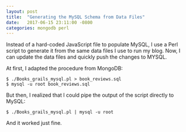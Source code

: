 ```yaml
---
layout: post
title:  "Generating the MySQL Schema from Data Files"
date:   2017-06-15 23:11:00 -0800
categories: mongodb perl
---
```

Instead of a hard-coded JavaScript file to populate MySQL, I use a Perl script
to generate it from the same data files I use to run my blog.  Now, I can update
the data files and quickly push the changes to MYSQL.

At first, I adapted the procedure from MongoDB:

    $ ./Books_grails_mysql.pl > book_reviews.sql
    $ mysql -u root book_reviews.sql

But then, I realized that I could pipe the output of the script directly to
MySQL:

    $ ./Books_grails_mysql.pl | mysql -u root

And it worked just fine.
